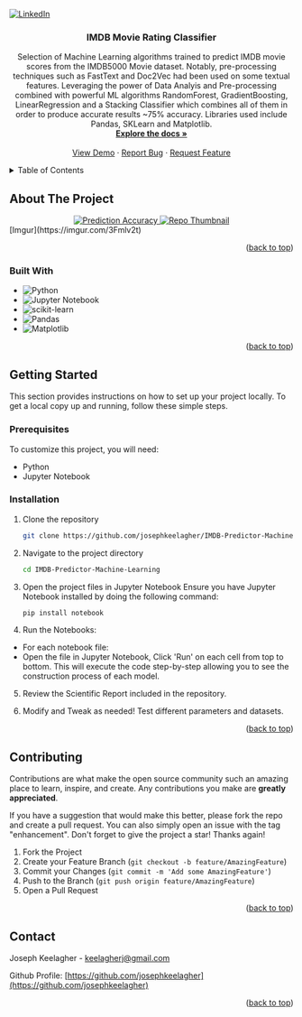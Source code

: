 <a id="readme-top"></a>
[![LinkedIn][linkedin-shield]][linkedin-url]

<h3 align="center">IMDB Movie Rating Classifier</h3>

  <p align="center">
    Selection of Machine Learning algorithms trained to predict IMDB movie scores from the IMDB5000 Movie dataset. Notably, pre-processing techniques such as FastText and Doc2Vec had been used on some textual features. Leveraging the power of Data Analyis and Pre-processing combined with powerful ML algorithms RandomForest, GradientBoosting, LinearRegression and a Stacking Classifier which combines all of them in order to produce accurate results ~75% accuracy. Libraries used include Pandas, SKLearn and Matplotlib.
    <br />
    <a href="https://github.com/josephkeelagher/IMDB-Predictor-Machine-Learning"><strong>Explore the docs »</strong></a>
    <br />
    <br />
    <a href="https://github.com/josephkeelagher/IMDB-Predictor-Machine-Learning">View Demo</a>
    ·
    <a href="https://github.com/josephkeelagher/IMDB-Predictor-Machine-Learning/issues/new?labels=bug&template=bug-report---.md">Report Bug</a>
    ·
    <a href="https://github.com/josephkeelagher/IMDB-Predictor-Machine-Learning/issues/new?labels=enhancement&template=feature-request---.md">Request Feature</a>
  </p>
</div>

<!-- TABLE OF CONTENTS -->
<details>
  <summary>Table of Contents</summary>
  <ol>
    <li>
      <a href="#about-the-project">About The Project</a>
      <ul>
        <li><a href="#built-with">Built With</a></li>
      </ul>
    </li>
    <li>
      <a href="#getting-started">Getting Started</a>
      <ul>
        <li><a href="#prerequisites">Prerequisites</a></li>
        <li><a href="#installation">Installation</a></li>
      </ul>
    </li>
    <li><a href="#contact">Contact</a></li>
  </ol>
</details>

<!-- ABOUT THE PROJECT -->

## About The Project

<div align="center">
  <a href="https://github.com/josephkeelagher/IMDB-Predictor-Machine-Learning">
    <img src="https://imgur.com/WWfjT39" alt="Prediction Accuracy">
  </a>
  <a href="https://github.com/josephkeelagher/IMDB-Predictor-Machine-Learning">
    <img src="https://imgur.com/3Fmlv2t" alt="Repo Thumbnail">
  </a>
</div>
[Imgur](https://imgur.com/3Fmlv2t)

<p align="right">(<a href="#readme-top">back to top</a>)</p>

### Built With

- ![Python](https://img.shields.io/badge/python-3670A0?style=for-the-badge&logo=python&logoColor=ffdd54)
- ![Jupyter Notebook](https://img.shields.io/badge/jupyter-%23FA0F00.svg?style=for-the-badge&logo=jupyter&logoColor=white)
- ![scikit-learn](https://img.shields.io/badge/scikit--learn-%23F7931E.svg?style=for-the-badge&logo=scikit-learn&logoColor=white)
- ![Pandas](https://img.shields.io/badge/pandas-%23150458.svg?style=for-the-badge&logo=pandas&logoColor=white)
- ![Matplotlib](https://img.shields.io/badge/Matplotlib-%23ffffff.svg?style=for-the-badge&logo=Matplotlib&logoColor=black)

<p align="right">(<a href="#readme-top">back to top</a>)</p>

<!-- GETTING STARTED -->

## Getting Started

This section provides instructions on how to set up your project locally.
To get a local copy up and running, follow these simple steps.

### Prerequisites

To customize this project, you will need:

- Python
- Jupyter Notebook

### Installation

1. Clone the repository

   ```sh
   git clone https://github.com/josephkeelagher/IMDB-Predictor-Machine-Learning.git
   ```

2. Navigate to the project directory

   ```sh
   cd IMDB-Predictor-Machine-Learning
   ```

3. Open the project files in Jupyter Notebook
   Ensure you have Jupyter Notebook installed by doing the following command:

   ```sh
   pip install notebook
   ```

4. Run the Notebooks:

- For each notebook file:
- Open the file in Jupyter Notebook, Click 'Run' on each cell from top to bottom.
  This will execute the code step-by-step allowing you to see the construction process of each model.

5. Review the Scientific Report included in the repository.

6. Modify and Tweak as needed! Test different parameters and datasets.

<p align="right">(<a href="#readme-top">back to top</a>)</p>

<!-- CONTRIBUTING -->

## Contributing

Contributions are what make the open source community such an amazing place to learn, inspire, and create. Any contributions you make are **greatly appreciated**.

If you have a suggestion that would make this better, please fork the repo and create a pull request. You can also simply open an issue with the tag "enhancement".
Don't forget to give the project a star! Thanks again!

1. Fork the Project
2. Create your Feature Branch (`git checkout -b feature/AmazingFeature`)
3. Commit your Changes (`git commit -m 'Add some AmazingFeature'`)
4. Push to the Branch (`git push origin feature/AmazingFeature`)
5. Open a Pull Request

<p align="right">(<a href="#readme-top">back to top</a>)</p>

<!-- CONTACT -->

## Contact

Joseph Keelagher - keelagherj@gmail.com

Github Profile: [https://github.com/josephkeelagher](https://github.com/josephkeelagher)

<p align="right">(<a href="#readme-top">back to top</a>)</p>

<!-- MARKDOWN LINKS & IMAGES -->
<!-- https://www.markdownguide.org/basic-syntax/#reference-style-links -->

[contributors-shield]: https://img.shields.io/github/contributors/github_username/repo_name.svg?style=for-the-badge
[contributors-url]: https://github.com/josephkeelagher/Portfolio-Website/graphs/contributors
[forks-shield]: https://img.shields.io/github/forks/github_username/repo_name.svg?style=for-the-badge
[forks-url]: https://github.com/josephkeelagher/Portfolio-Website/network/members
[stars-shield]: https://img.shields.io/github/stars/github_username/repo_name.svg?style=for-the-badge
[stars-url]: https://github.com/josephkeelagher/Portfolio-Website/stargazers
[issues-shield]: https://img.shields.io/github/issues/github_username/repo_name.svg?style=for-the-badge
[issues-url]: https://github.com/josephkeelagher/Portfolio-Website/issues
[license-shield]: https://img.shields.io/github/license/github_username/repo_name.svg?style=for-the-badge
[license-url]: https://github.com/josephkeelagher/Portfolio-Website/blob/master/LICENSE.txt
[linkedin-shield]: https://img.shields.io/badge/-LinkedIn-black.svg?style=for-the-badge&logo=linkedin&colorB=555
[linkedin-url]: https://linkedin.com/in/josephkeelagher
